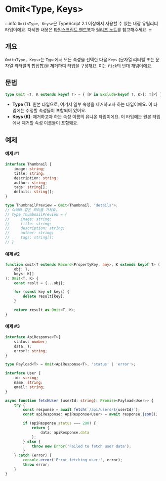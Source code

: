 # Omit\<Type, Keys>

:::info
`Omit<Type, Keys>`은 TypeScript 2.1 이상에서 사용할 수 있는 내장 유틸리티 타입이에요. 자세한 내용은 [타입스크립트 핸드북](https://www.typescriptlang.org/docs/handbook/utility-types.html#omittype-keys)과 [릴리즈 노트](https://www.typescriptlang.org/docs/handbook/release-notes/typescript-3-5.html#the-omit-helper-type)를 참고해주세요.
:::

## 개요

`Omit<Type, Keys>`는 `Type`에서 모든 속성을 선택한 다음 `Keys` (문자열 리터럴 또는 문자열 리터럴의 합집합)을 제거하여 타입을 구성해요. 이는 `Pick`의 반대 개념이에요.

## 문법

```ts
type Omit <T, K extends keyof T> = { [P in Exclude<keyof T, K>]: T[P] };
```

- **Type (T)**: 원본 타입으로, 여기서 일부 속성을 제거하고자 하는 타입이에요. 이 타입에는 수정할 속성들이 포함되어 있어요.
- **Keys (K)**: 제거하고자 하는 속성 이름의 유니온 타입이에요. 이 타입에는 원본 타입에서 제거할 속성 이름들이 포함돼요.

## 예제

#### 예제 #1

```ts
interface Thumbnail {
    image: string;
    title: string;
    description: string;
    author: string;
    tags: string[];
    details: string[];
}

type ThumbnailPreview = Omit<Thumbnail, 'details'>;
// 아래와 같은 의미를 가져요.
// type ThumbnailPreview = {
//     image: string;
//     title: string;
//     description: string;
//     author: string;
//     tags: string[];
// }
```

#### 예제 #2

```ts
function omit<T extends Record<PropertyKey, any>, K extends keyof T> (
    obj: T,
    keys: K[]
): Omit<T, K> {
    const reslt = {...obj};

    for (const key of keys) {
        delete result[key];
    }

    return result as Omit<T, K>;
}
```

#### 예제 #3

```ts
interface ApiResponse<T>{
    status: number;
    data: T;
    error?: string;
}

type Payload<T> = Omit<ApiResponse<T>, 'status' | 'error'>;

interface User {
    id: string;
    name: string;
    email: string;
}

async function fetchUser (userId: string): Promise<Payload<User>> {
    try {
        const response = await fetch(`/api/users/${userId}`);
        const apiResponse: ApiResponse<User> = await response.json();

        if (apiResponse.status === 200) {
            return {
                data: apiResponse.data
            };
        } else {
            throw new Error('Failed to fetch user data');
        }
    } catch (error) {
        console.error('Error fetching user:', error);
        throw error;
    }
}
```